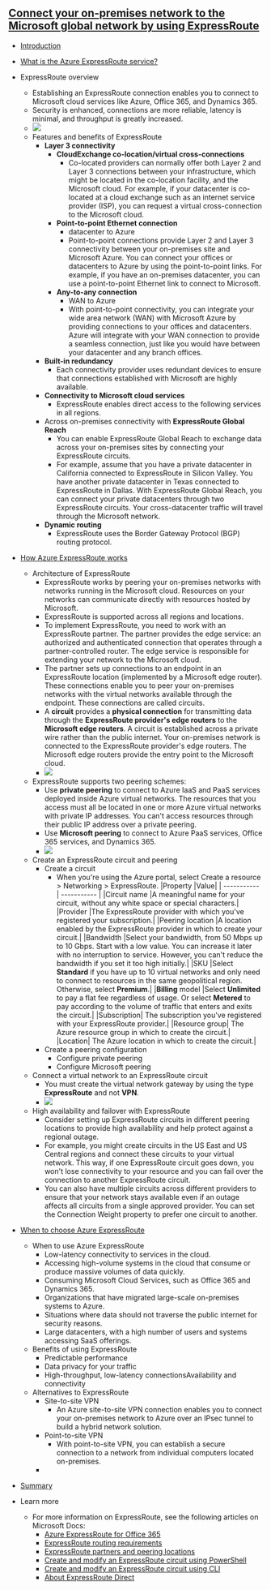 ## [Connect your on-premises network to the Microsoft global network by using ExpressRoute](https://docs.microsoft.com/en-au/learn/modules/connect-on-premises-network-with-expressroute/index)

- [Introduction](https://docs.microsoft.com/en-au/learn/modules/connect-on-premises-network-with-expressroute/1-introduction)
  
- [What is the Azure ExpressRoute service?](https://docs.microsoft.com/en-au/learn/modules/connect-on-premises-network-with-expressroute/2-expressroute-service)
- ExpressRoute overview
    - Establishing an ExpressRoute connection enables you to connect to Microsoft cloud services like Azure, Office 365, and Dynamics 365. 
    - Security is enhanced, connections are more reliable, latency is minimal, and throughput is greatly increased.
    - ![](2019-11-07-21-57-29.png)
  - Features and benefits of ExpressRoute
    - **Layer 3 connectivity**
      - **CloudExchange co-location/virtual cross-connections**
        - Co-located providers can normally offer both Layer 2 and Layer 3 connections between your infrastructure, which might be located in the co-location facility, and the Microsoft cloud. For example, if your datacenter is co-located at a cloud exchange such as an internet service provider (ISP), you can request a virtual cross-connection to the Microsoft cloud.
      - **Point-to-point Ethernet connection**
        - datacenter to Azure
        - Point-to-point connections provide Layer 2 and Layer 3 connectivity between your on-premises site and Microsoft Azure. You can connect your offices or datacenters to Azure by using the point-to-point links. For example, if you have an on-premises datacenter, you can use a point-to-point Ethernet link to connect to Microsoft.
      - **Any-to-any connection**
        - WAN to Azure
        - With point-to-point connectivity, you can integrate your wide area network (WAN) with Microsoft Azure by providing connections to your offices and datacenters. Azure will integrate with your WAN connection to provide a seamless connection, just like you would have between your datacenter and any branch offices.
    - **Built-in redundancy**
      - Each connectivity provider uses redundant devices to ensure that connections established with Microsoft are highly available.
    - **Connectivity to Microsoft cloud services**
      - ExpressRoute enables direct access to the following services in all regions.
    - Across on-premises connectivity with **ExpressRoute Global Reach**
      - You can enable ExpressRoute Global Reach to exchange data across your on-premises sites by connecting your ExpressRoute circuits. 
      - For example, assume that you have a private datacenter in California connected to ExpressRoute in Silicon Valley. You have another private datacenter in Texas connected to ExpressRoute in Dallas. With ExpressRoute Global Reach, you can connect your private datacenters through two ExpressRoute circuits. Your cross-datacenter traffic will travel through the Microsoft network.
    - **Dynamic routing**
      - ExpressRoute uses the Border Gateway Protocol (BGP) routing protocol.


- [How Azure ExpressRoute works](https://docs.microsoft.com/en-au/learn/modules/connect-on-premises-network-with-expressroute/3-how-expressroute-works)
  - Architecture of ExpressRoute
    - ExpressRoute works by peering your on-premises networks with networks running in the Microsoft cloud. Resources on your networks can communicate directly with resources hosted by Microsoft. 
    - ExpressRoute is supported across all regions and locations. 
    - To implement ExpressRoute, you need to work with an ExpressRoute partner. The partner provides the edge service: an authorized and authenticated connection that operates through a partner-controlled router. The edge service is responsible for extending your network to the Microsoft cloud.
    - The partner sets up connections to an endpoint in an ExpressRoute location (implemented by a Microsoft edge router). These connections enable you to peer your on-premises networks with the virtual networks available through the endpoint. These connections are called circuits.
    - A **circuit** provides a **physical connection** for transmitting data through the **ExpressRoute provider's edge routers** to the **Microsoft edge routers**. A circuit is established across a private wire rather than the public internet. Your on-premises network is connected to the ExpressRoute provider's edge routers. The Microsoft edge routers provide the entry point to the Microsoft cloud.
    - ![](2019-11-07-22-06-49.png)
  - ExpressRoute supports two peering schemes:
    - Use **private peering** to connect to Azure IaaS and PaaS services deployed inside Azure virtual networks. The resources that you access must all be located in one or more Azure virtual networks with private IP addresses. You can't access resources through their public IP address over a private peering.
    - Use **Microsoft peering** to connect to Azure PaaS services, Office 365 services, and Dynamics 365.
    - ![](2019-11-07-22-35-31.png)
  - Create an ExpressRoute circuit and peering
    - Create a circuit
      - When you're using the Azure portal, select Create a resource > Networking > ExpressRoute. 
          |Property	|Value|
          | ----------- | ----------- |
          |Circuit name	|A meaningful name for your circuit, without any white space or special characters.|
          |Provider	|The ExpressRoute provider with which you've registered your subscription.|
          |Peering location	|A location enabled by the ExpressRoute provider in which to create your circuit.|
          |Bandwidth	|Select your bandwidth, from 50 Mbps up to 10 Gbps. Start with a low value. You can increase it later with no interruption to service. However, you can't reduce the bandwidth if you set it too high initially.|
          |SKU	|Select **Standard** if you have up to 10 virtual networks and only need to connect to resources in the same geopolitical region. Otherwise, select **Premium**.|
          |**Billing** model	|Select **Unlimited** to pay a flat fee regardless of usage. Or select **Metered** to pay according to the volume of traffic that enters and exits the circuit.|
          |Subscription|	The subscription you've registered with your ExpressRoute provider.|
          |Resource group|	The Azure resource group in which to create the circuit.|
          |Location|	The Azure location in which to create the circuit.|
    - Create a peering configuration
      - Configure private peering
      - Configure Microsoft peering
  - Connect a virtual network to an ExpressRoute circuit
    - You must create the virtual network gateway by using the type **ExpressRoute** and not **VPN**.
    - ![](2019-11-07-22-42-04.png)
  - High availability and failover with ExpressRoute
    - Consider setting up ExpressRoute circuits in different peering locations to provide high availability and help protect against a regional outage.
    - For example, you might create circuits in the US East and US Central regions and connect these circuits to your virtual network. This way, if one ExpressRoute circuit goes down, you won't lose connectivity to your resource and you can fail over the connection to another ExpressRoute circuit.
    - You can also have multiple circuits across different providers to ensure that your network stays available even if an outage affects all circuits from a single approved provider. You can set the Connection Weight property to prefer one circuit to another.

- [When to choose Azure ExpressRoute](https://docs.microsoft.com/en-au/learn/modules/connect-on-premises-network-with-expressroute/4-choose-expressroute)
  - When to use Azure ExpressRoute
    - Low-latency connectivity to services in the cloud. 
    - Accessing high-volume systems in the cloud that consume or produce massive volumes of data quickly. 
    - Consuming Microsoft Cloud Services, such as Office 365 and Dynamics 365. 
    - Organizations that have migrated large-scale on-premises systems to Azure. 
    - Situations where data should not traverse the public internet for security reasons.
    - Large datacenters, with a high number of users and systems accessing SaaS offerings.
  - Benefits of using ExpressRoute
    - Predictable performance
    - Data privacy for your traffic
    - High-throughput, low-latency connectionsAvailability and connectivity
  - Alternatives to ExpressRoute    
    - Site-to-site VPN
      - An Azure site-to-site VPN connection enables you to connect your on-premises network to Azure over an IPsec tunnel to build a hybrid network solution.
    - Point-to-site VPN
      - With point-to-site VPN, you can establish a secure connection to a network from individual computers located on-premises.
    - 
- [Summary](https://docs.microsoft.com/en-au/learn/modules/connect-on-premises-network-with-expressroute/5-summary)
- Learn more
  - For more information on ExpressRoute, see the following articles on Microsoft Docs:
    - [Azure ExpressRoute for Office 365](https://docs.microsoft.com/office365/enterprise/azure-expressroute)
    - [ExpressRoute routing requirements](https://docs.microsoft.com/azure/expressroute/expressroute-routing)
    - [ExpressRoute partners and peering locations](https://docs.microsoft.com/azure/expressroute/expressroute-locations-provider)
    - [Create and modify an ExpressRoute circuit using PowerShell](https://docs.microsoft.com/azure/expressroute/expressroute-howto-circuit-arm)
    - [Create and modify an ExpressRoute circuit using CLI](https://docs.microsoft.com/azure/expressroute/howto-circuit-cli)
    - [About ExpressRoute Direct](https://docs.microsoft.com/azure/expressroute/expressroute-erdirect-about)




